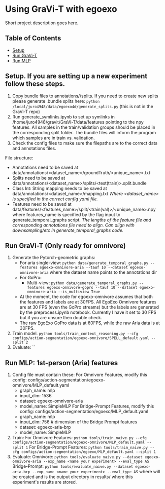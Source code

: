# Using GraVi-T with egoexo

Short project description goes here.

## Table of Contents

- [Setup](#Setup)
- [Run GraVi-T](#GraVi-T)
- [Run MLP](#MLP)


## Setup. If you are setting up a new experiment follow these steps.
1. Copy bundle files to annotations/<dataset-name>/splits. If you need to create new splits please generate .bundle splits here: `python /local/juro4948/data/egoexo4d/generate_splits.py` (this is not in the GraVi-T repo)
2. Run generate_symlinks.ipynb to set up symlinks in /home/juro4948/gravit/GraVi-T/data/features pointing to the npy features. All samples in the train/validation groups should be placed in the corresponding split folder. The bundle files will inform the program which samples are in train vs. validation.
3. Check the config files to make sure the filepaths are to the correct data and annotations files.

File structure:
- Annotations need to be saved at data/annotations/<dataset_name>/groundTruth/<unique_name>.txt
- Splits need to be saved at data/annotations/<dataset_name>/splits/<test(train)>.split<n>.bundle
- Class Int: String mapping needs to be saved at data/annotations/<dataset_name>/mapping.txt
*Where <dataset_name> is specified in the correct config yaml file.*
- Features need to be saved at data/features/<features_name>/split<n>/<train(val)>/<unique_name>.npy where features_name is specified by the flag input to generate_temporal_graphs script.
*The lengths of the feature file and corresponding annotations file need to align. Can align with downsampling/etc in generate_temporal_graphs code.*



## Run GraVi-T (Only ready for omnivore)
1. Generate the Pytorch-geometric graphs: 
    -   For aria single-view: `python data/generate_temporal_graphs.py --features egoexo-omnivore-aria --tauf 10 --dataset egoexo-omnivore-aria` where the dataset name points to the annotations dir
    - For GoPro:
        -    Multi-view: `python data/generate_temporal_graphs.py --features egoexo-omnivore-gopro --tauf 10 --dataset egoexo-omnivore-aria --is_multiview True`
    - At the moment, the code for egoexo-omnivore assumes that both the features and labels are at 30FPS. All EgoExo Omnivore features are at 30 FPS (even the GoPro streams) but the labels are generated by the preprocess.ipynb notebook. Currently I have it set to 30 FPS but if you are unsure then double check. 
    - The raw EgoExo GoPro data is at 60FPS, while the raw Aria data is at 30FPS.
2. Train model. `python tools/train_context_reasoning.py --cfg configs/action-segmentation/egoexo-omnivore/SPELL_default.yaml --split 2`
3. Evaluate: ``

## Run MLP: 1st-person (Aria) features
1. Config file must contain these: 
For Omnivore Features, modify this config: configs/action-segmentation/egoexo-omnivore/MLP_default.yaml
    - graph_name: mlp
    - input_dim: 1536
    - dataset: egoexo-omnivore-aria
    - model_name: SimpleMLP
For Bridge-Prompt Features, modify this config: configs/action-segmentation/egoexo/MLP_default.yaml
    - graph_name: mlp
    - input_dim: 756 # dimension of the Bridge Prompt features
    - dataset: egoexo-aria-brp
    - model_name: SimpleMLP
2. Train: 
For Omnivore Features: `python tools/train_naive.py --cfg configs/action-segmentation/egoexo-omnivore/MLP_default.yaml --split 1`
For Bridge-Prompt Features: `python tools/train_naive.py --cfg configs/action-segmentation/egoexo/MLP_default.yaml --split 1`
3. Evaluate: 
Omnivore: `python tools/evaluate_naive.py --dataset egoexo-omnivore-aria --exp_name <name your experiment> --eval_type AS`
Bridge-Prompt: `python tools/evaluate_naive.py --dataset egoexo-aria-brp --exp_name <name your experiment> --eval_type AS`
where <name your experiment> will be created and is the output directory in results/ where this experiment's results are stored.
